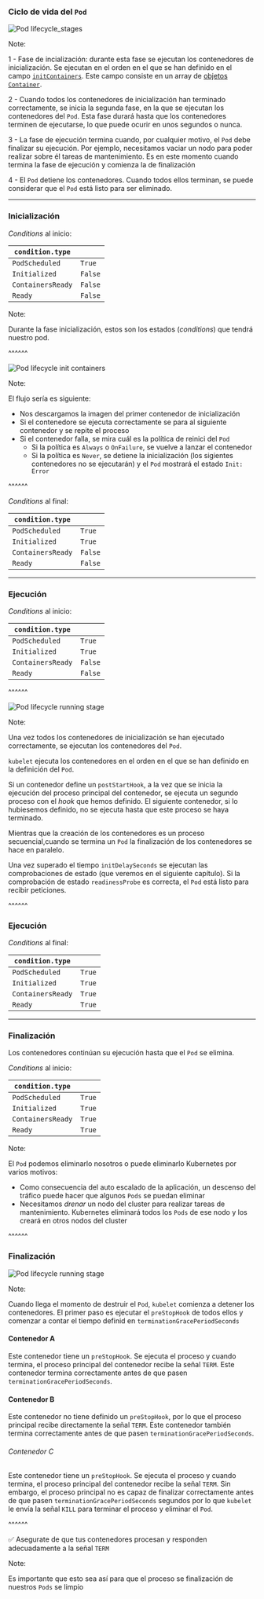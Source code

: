 ### Ciclo de vida del `Pod`

<img class="r-stretch" src="../../images/pod_lifecycle_stages.png" alt="Pod lifecycle_stages">

Note:

1 - Fase de incialización: durante esta fase se ejecutan los contenedores de inicialización. Se ejecutan en el orden en el que se han definido en el campo 
[`initContainers`](https://kubernetes.io/docs/reference/kubernetes-api/workload-resources/pod-v1/#containers). Este campo consiste en un array de 
[objetos `Container`](https://kubernetes.io/docs/reference/kubernetes-api/workload-resources/pod-v1/#Container).

2 - Cuando todos los contenedores de inicialización han terminado correctamente,
se inicia la segunda fase, en la que se ejecutan los contenedores del `Pod`. Esta 
fase durará hasta que los contenedores terminen de ejecutarse, lo que puede ocurir en unos
segundos o nunca.


3 - La fase de ejecución termina cuando, por cualquier motivo, el `Pod` debe finalizar su ejecución. Por ejemplo, necesitamos vaciar un nodo para poder realizar sobre él tareas de
mantenimiento. Es en este momento cuando termina la fase de ejecución y comienza la de 
finalización

4 - El `Pod` detiene los contenedores. Cuando todos ellos terminan, se puede considerar
que el `Pod` está listo para ser eliminado.

------

### Inicialización

_Conditions_ al inicio:

| `condition.type`  |         |
| ----------------- | ------- |
| `PodScheduled`    | `True`  |
| `Initialized`     | `False` |
| `ContainersReady` | `False` |
| `Ready`           | `False` |  

Note:

Durante la fase inicialización, estos son los estados (_conditions_) que tendrá nuestro
pod.

^^^^^^

<img class="r-stretch" src="../../images/pod_lifecycle_init_containers.png" alt="Pod lifecycle init containers">

Note:

El flujo sería es siguiente:

* Nos descargamos la imagen del primer contenedor de inicialización
* Si el contenedore se ejecuta correctamente se para al siguiente contenedor y se repite el proceso
* Si el contenedor falla, se mira cuál es la política de reinici del `Pod`
  * Si la política es `Always` o `OnFailure`, se vuelve a lanzar el contenedor
  * Si la política es `Never`, se detiene la inicialización (los sigientes contenedores
    no se ejecutarán) y el `Pod` mostrará el estado `Init: Error`

^^^^^^

_Conditions_ al final:

| `condition.type`  |         |
| ----------------- | ------- |
| `PodScheduled`    | `True`  |
| `Initialized`     | `True`  |
| `ContainersReady` | `False` |
| `Ready`           | `False` |  

------

### Ejecución


_Conditions_ al inicio:

| `condition.type`  |         |
| ----------------- | ------- |
| `PodScheduled`    | `True`  |
| `Initialized`     | `True`  |
| `ContainersReady` | `False` |
| `Ready`           | `False` |  


^^^^^^

<img class="r-stretch" src="../../images/pod_lifecycle_running_stage.png" alt="Pod lifecycle running stage">

Note:

Una vez todos los contenedores de inicialización se han ejecutado correctamente,
se ejecutan los contenedores del `Pod`.

`kubelet` ejecuta los contenedores en el orden en el que se han definido en
la definición del `Pod`.

Si un contenedor define un `postStartHook`, a la vez que se inicia la ejecución del proceso
principal del contenedor, se ejecuta un segundo proceso con el _hook_ que hemos definido. El 
siguiente contenedor, si lo hubiesemos definido, no se ejecuta
hasta que este proceso se haya terminado.

Mientras que la creación de los contenedores es un proceso secuencial,cuando se termina un `Pod` 
la finalización de los contenedores se hace en paralelo.

Una vez superado el tiempo `initDelaySeconds` se ejecutan las comprobaciones de estado 
(que veremos en el siguiente capítulo). Si la comprobación de estado `readinessProbe`
es correcta, el `Pod` está listo para recibir peticiones.

^^^^^^

### Ejecución


_Conditions_ al final:

| `condition.type`  |         |
| ----------------- | ------- |
| `PodScheduled`    | `True`  |
| `Initialized`     | `True`  |
| `ContainersReady` | `True`  |
| `Ready`           | `True`  |  

------

### Finalización

Los contenedores continúan su ejecución hasta que el `Pod` se elimina.

_Conditions_ al inicio:

| `condition.type`  |         |
| ----------------- | ------- |
| `PodScheduled`    | `True`  |
| `Initialized`     | `True`  |
| `ContainersReady` | `True`  |
| `Ready`           | `True`  |  


Note:

El `Pod` podemos eliminarlo nosotros o puede eliminarlo Kubernetes por varios
motivos:
* Como consecuencia del auto escalado de la aplicación, un descenso del tráfico
  puede hacer que algunos `Pods` se puedan eliminar
* Necesitamos _drenar_ un nodo del cluster para realizar tareas de mantenimiento.
  Kubernetes eliminará todos los `Pods` de ese nodo y los creará en otros nodos
  del cluster

^^^^^^

### Finalización

<img class="r-stretch" src="../../images/pod_lifecycle_termination_stage.png" alt="Pod lifecycle running stage">

Note:

Cuando llega el momento de destruir el `Pod`, `kubelet` comienza a detener
los contenedores. El primer paso es ejecutar el `preStopHook` de todos ellos 
y comenzar a contar el tiempo definid en `terminationGracePeriodSeconds`
#### Contenedor A

Este contenedor tiene un `preStopHook`. Se ejecuta el proceso y cuando termina,
el proceso principal del contenedor recibe la señal `TERM`. Este contenedor
termina correctamente antes de que pasen `terminationGracePeriodSeconds`.

#### Contenedor B

Este contenedor no tiene definido un `preStopHook`, por lo que el proceso principal
recibe directamente la señal `TERM`. Este contenedor
también termina correctamente antes de que pasen `terminationGracePeriodSeconds`.

###### Contenedor C

Este contenedor tiene un `preStopHook`. Se ejecuta el proceso y cuando termina,
el proceso principal del contenedor recibe la señal `TERM`. Sin embargo, el proceso 
principal no es capaz de finalizar correctamente antes de que pasen 
`terminationGracePeriodSeconds` segundos por lo que `kubelet` le envía la señal
`KILL` para terminar el proceso y eliminar el `Pod`.

^^^^^^

✅ Asegurate de que tus contenedores procesan y responden adecuadamente a la
señal `TERM`

Note:

Es importante que esto sea así para que el proceso se finalización de nuestros
`Pods` se limpio